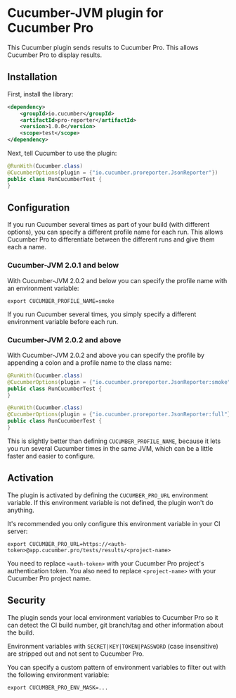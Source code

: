 # Cucumber-JVM plugin for Cucumber Pro

This Cucumber plugin sends results to Cucumber Pro. This allows
Cucumber Pro to display results.

## Installation

First, install the library:

```xml
<dependency>
    <groupId>io.cucumber</groupId>
    <artifactId>pro-reporter</artifactId>
    <version>1.0.0</version>
    <scope>test</scope>
</dependency>
```

Next, tell Cucumber to use the plugin:

```java
@RunWith(Cucumber.class)
@CucumberOptions(plugin = {"io.cucumber.proreporter.JsonReporter"})
public class RunCucumberTest {
}
```

## Configuration

If you run Cucumber several times as part of your build (with different options), you can
specify a different profile name for each run. This allows Cucumber Pro to differentiate
between the different runs and give them each a name.

### Cucumber-JVM 2.0.1 and below

With Cucumber-JVM 2.0.2 and below you can specify the profile name with an environment variable:

```
export CUCUMBER_PROFILE_NAME=smoke
```

If you run Cucumber several times, you simply specify a different environment variable before each run.

### Cucumber-JVM 2.0.2 and above

With Cucumber-JVM 2.0.2 and above you can specify the profile by appending a colon and a profile name to the class name:

```java
@RunWith(Cucumber.class)
@CucumberOptions(plugin = {"io.cucumber.proreporter.JsonReporter:smoke"}, tags = "@ui and @smoke")
public class RunCucumberTest {
}
```

```java
@RunWith(Cucumber.class)
@CucumberOptions(plugin = {"io.cucumber.proreporter.JsonReporter:full"}, tags = "not @ui and not @smoke")
public class RunCucumberTest {
}
```

This is slightly better than defining `CUCUMBER_PROFILE_NAME`, because it lets you run several Cucumber times in the
same JVM, which can be a little faster and easier to configure.

## Activation

The plugin is activated by defining the `CUCUMBER_PRO_URL` environment variable.
If this environment variable is not defined, the plugin won't do anything.

It's recommended you only configure this environment variable in your CI server:

```
export CUCUMBER_PRO_URL=https://<auth-token>@app.cucumber.pro/tests/results/<project-name>
```

You need to replace `<auth-token>` with your Cucumber Pro project's authentication token.
You also need to replace `<project-name>` with your Cucumber Pro project name.

## Security

The plugin sends your local environment variables to Cucumber Pro so it can detect the CI build number, 
git branch/tag and other information about the build.

Environment variables with `SECRET|KEY|TOKEN|PASSWORD` (case insensitive) are stripped out and not sent to Cucumber Pro.

You can specify a custom pattern of environment variables to filter out with the following environment variable:

```
export CUCUMBER_PRO_ENV_MASK=...
```